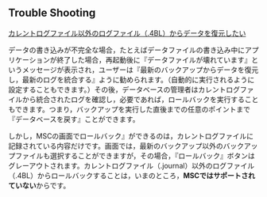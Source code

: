 Trouble Shooting
---
[カレントログファイル以外のログファイル（.4BL）からデータを復元したい]()


データの書き込みが不完全な場合，たとえばデータファイルの書き込み中にアプリケーションが終了した場合，再起動後に『データファイルが壊れています』というメッセージが表示され，ユーザーは『最新のバックアップからデータを復元し，最新のログを統合する』ように勧められます。（自動的に実行されるように設定することもできます。）その後，データベースの管理者はカレントログファイルから統合されたログを確認し，必要であれば，ロールバックを実行することもできます。つまり，バックアップを実行した直後までの任意のポイントまで『データベースを戻す』ことができます。

しかし，MSCの画面でロールバック』ができるのは，カレントログファイルに記録されている内容だけです。画面では，最新のバックアップ以外のバックアップファイルも選択することができますが，その場合，『ロールバック』ボタンはグレーアウトされます。カレントログファイル（.journal）以外のログファイル（.4BL）からロールバックすることは，いまのところ，**MSCではサポートされていない**からです。
